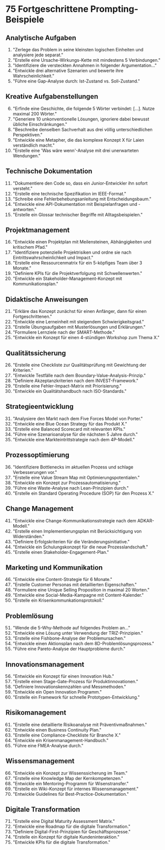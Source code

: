 # 75 Fortgeschrittene Prompting-Beispiele

## Analytische Aufgaben
1. "Zerlege das Problem in seine kleinsten logischen Einheiten und analysiere jede separat."
2. "Erstelle eine Ursache-Wirkungs-Kette mit mindestens 5 Verbindungen."
3. "Identifiziere die versteckten Annahmen in folgender Argumentation..."
4. "Entwickle drei alternative Szenarien und bewerte ihre Wahrscheinlichkeit."
5. "Führe eine Gap-Analyse durch: Ist-Zustand vs. Soll-Zustand."

## Kreative Aufgabenstellungen
6. "Erfinde eine Geschichte, die folgende 5 Wörter verbindet: [...]. Nutze maximal 200 Wörter."
7. "Generiere 10 unkonventionelle Lösungen, ignoriere dabei bewusst übliche Einschränkungen."
8. "Beschreibe denselben Sachverhalt aus drei völlig unterschiedlichen Perspektiven."
9. "Entwickle eine Metapher, die das komplexe Konzept X für Laien verständlich macht."
10. "Erstelle eine 'Was wäre wenn'-Analyse mit drei unerwarteten Wendungen."

## Technische Dokumentation
11. "Dokumentiere den Code so, dass ein Junior-Entwickler ihn sofort versteht."
12. "Erstelle eine technische Spezifikation im IEEE-Format."
13. "Schreibe eine Fehlerbehebungsanleitung mit Entscheidungsbaum."
14. "Entwickle eine API-Dokumentation mit Beispielanfragen und -antworten."
15. "Erstelle ein Glossar technischer Begriffe mit Alltagsbeispielen."

## Projektmanagement
16. "Entwickle einen Projektplan mit Meilensteinen, Abhängigkeiten und kritischem Pfad."
17. "Identifiziere potenzielle Projektrisiken und ordne sie nach Eintrittswahrscheinlichkeit und Impact."
18. "Erstelle eine Ressourcenmatrix für ein 5-köpfiges Team über 3 Monate."
19. "Definiere KPIs für die Projektverfolgung mit Schwellenwerten."
20. "Entwickle ein Stakeholder-Management-Konzept mit Kommunikationsplan."

## Didaktische Anweisungen
21. "Erkläre das Konzept zunächst für einen Anfänger, dann für einen Fortgeschrittenen."
22. "Entwickle eine Lerneinheit mit steigendem Schwierigkeitsgrad."
23. "Erstelle Übungsaufgaben mit Musterlösungen und Erklärungen."
24. "Formuliere Lernziele nach der SMART-Methode."
25. "Entwickle ein Konzept für einen 4-stündigen Workshop zum Thema X."

## Qualitätssicherung
26. "Erstelle eine Checkliste zur Qualitätsprüfung mit Gewichtung der Kriterien."
27. "Entwickle Testfälle nach dem Boundary-Value-Analysis-Prinzip."
28. "Definiere Akzeptanzkriterien nach dem INVEST-Framework."
29. "Erstelle eine Fehler-Impact-Matrix mit Priorisierung."
30. "Entwickle ein Qualitätshandbuch nach ISO-Standards."

## Strategieentwicklung
31. "Analysiere den Markt nach dem Five Forces Model von Porter."
32. "Entwickle eine Blue Ocean Strategy für das Produkt X."
33. "Erstelle eine Balanced Scorecard mit relevanten KPIs."
34. "Führe eine Szenarioanalyse für die nächsten 5 Jahre durch."
35. "Entwickle eine Markteintrittstrategie nach dem 4P-Modell."

## Prozessoptimierung
36. "Identifiziere Bottlenecks im aktuellen Prozess und schlage Verbesserungen vor."
37. "Erstelle eine Value Stream Map mit Optimierungspotentialen."
38. "Entwickle ein Konzept zur Prozessautomatisierung."
39. "Führe eine Waste-Analyse nach Lean-Prinzipien durch."
40. "Erstelle ein Standard Operating Procedure (SOP) für den Prozess X."

## Change Management
41. "Entwickle eine Change-Kommunikationsstrategie nach dem ADKAR-Modell."
42. "Erstelle einen Implementierungsplan mit Berücksichtigung von Widerständen."
43. "Definiere Erfolgskriterien für die Veränderungsinitiative."
44. "Entwickle ein Schulungskonzept für die neue Prozesslandschaft."
45. "Erstelle einen Stakeholder-Engagement-Plan."

## Marketing und Kommunikation
46. "Entwickle eine Content-Strategie für 6 Monate."
47. "Erstelle Customer Personas mit detaillierten Eigenschaften."
48. "Formuliere eine Unique Selling Proposition in maximal 20 Worten."
49. "Entwickle eine Social-Media-Kampagne mit Content-Kalender."
50. "Erstelle ein Krisenkommunkationsprotokoll."

## Problemlösung
51. "Wende die 5-Why-Methode auf folgendes Problem an..."
52. "Entwickle eine Lösung unter Verwendung der TRIZ-Prinzipien."
53. "Erstelle eine Fishbone-Analyse der Problemursachen."
54. "Entwickle einen Aktionsplan nach dem 8D-Problemlösungsprozess."
55. "Führe eine Pareto-Analyse der Hauptprobleme durch."

## Innovationsmanagement
56. "Entwickle ein Konzept für einen Innovation Hub."
57. "Erstelle einen Stage-Gate-Prozess für Produktinnovationen."
58. "Definiere Innovationskennzahlen und Messmethoden."
59. "Entwickle ein Open Innovation Programm."
60. "Erstelle ein Framework für schnelle Prototypen-Entwicklung."

## Risikomanagement
61. "Erstelle eine detaillierte Risikoanalyse mit Präventivmaßnahmen."
62. "Entwickle einen Business Continuity Plan."
63. "Erstelle eine Compliance-Checkliste für Branche X."
64. "Entwickle ein Krisenmanagement-Handbuch."
65. "Führe eine FMEA-Analyse durch."

## Wissensmanagement
66. "Entwickle ein Konzept zur Wissenssicherung im Team."
67. "Erstelle eine Knowledge Map der Kernkompetenzen."
68. "Entwickle ein Mentoring-Programm für Wisenstransfer."
69. "Erstelle ein Wiki-Konzept für internes Wissensmanagement."
70. "Entwickle Guidelines für Best-Practice-Dokumentation."

## Digitale Transformation
71. "Erstelle eine Digital Maturity Assessment Matrix."
72. "Entwickle eine Roadmap für die digitale Transformation."
73. "Definiere Digital-First-Prinzipien für Geschäftsprozesse."
74. "Erstelle ein Konzept für digitale Kundeninteraktion."
75. "Entwickle KPIs für die digitale Transformation."
